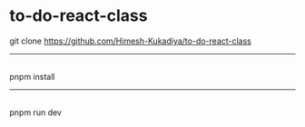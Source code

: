 # to-do-react-class
git clone https://github.com/Himesh-Kukadiya/to-do-react-class<br><hr><br>
pnpm install<br><hr><br>
pnpm run dev
